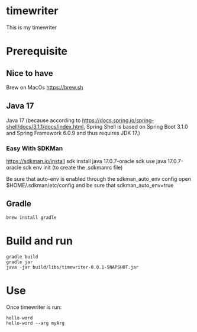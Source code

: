 # timewriter

This is my timewriter

# Prerequisite

## Nice to have
Brew on MacOs  https://brew.sh

## Java 17

Java 17 (because according to https://docs.spring.io/spring-shell/docs/3.1.1/docs/index.html, Spring Shell is based on Spring Boot 3.1.0 and Spring Framework 6.0.9 and thus requires JDK 17.)

### Easy With SDKMan

https://sdkman.io/install
sdk install java 17.0.7-oracle
sdk use java 17.0.7-oracle
sdk env init (to create the .sdkmanrc file)

Be sure that auto-env is enabled through the sdkman_auto_env config
open $HOME/.sdkman/etc/config and be sure that sdkman_auto_env=true

## Gradle
    brew install gradle

# Build and run

    gradle build
    gradle jar
    java -jar build/libs/timewriter-0.0.1-SNAPSHOT.jar 

# Use

Once timewriter is run:

    hello-word
    hello-word --arg myArg